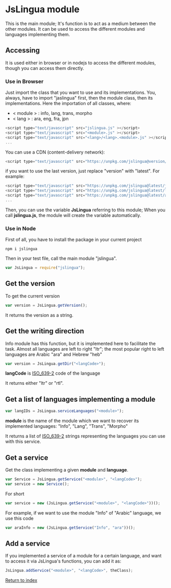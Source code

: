 # JsLingua module

This is the main module; It's function is to act as a medium between the other modules.
It can be used to access the different modules and languages implementing them.

## Accessing

It is used either in browser or in nodejs to access the different modules, though you can access them directly.

### Use in Browser

Just import the class that you want to use and its implementations.
You, always, have to import "jaslingua" first, then the module class, then its implementations.
Here the importation of all classes, where:
- < module > : info, lang, trans, morpho
- < lang > : ara, eng, fra, jpn

```javascript
<script type="text/javascript" src="jslingua.js" ></script>
<script type="text/javascript" src="<module>.js" ></script>
<script type="text/javascript" src="<lang>/<lang>.<module>.js" ></script>
...
```

You can use a CDN (content-delivery network):

```javascript
<script type="text/javascript" src="https://unpkg.com/jslingua@version/file" ></script>
```

if you want to use the last version, just replace "version" with "latest".
For example:

```javascript
<script type="text/javascript" src="https://unpkg.com/jslingua@latest/jslingua.min.js" ></script>
<script type="text/javascript" src="https://unpkg.com/jslingua@latest/lang.min.js" ></script>
<script type="text/javascript" src="https://unpkg.com/jslingua@latest/ara.lang.min.js" ></script>
...
```

Then, you can use the variable **JsLingua** referring to this module;
When you call **jslingua.js**, the module will create the variable automatically.

### Use in Node

First of all, you have to install the package in your current project

```
npm i jslingua
```

Then in your test file, call the main module "jslingua".

```javascript
var JsLingua = require("jslingua");
```

## Get the version

To get the current version

```javascript
var version = JsLingua.getVersion();
```

It returns the version as a string.

## Get the writing direction

Info module has this function, but it is implemented here to facilitate the task.
Almost all languages are left to right "ltr"; the most popular right to left languages are Arabic "ara" and Hebrew "heb"

```javascript
var version = JsLingua.getDir("<langCode>");
```

**langCode** is  [ISO_639-2](https://www.loc.gov/standards/iso639-2/php/code_list.php) code of the language

It returns either "ltr" or "rtl".

## Get a list of languages implementing a module

```javascript
var langIDs = JsLingua.serviceLanguages("<module>");
```

**module** is the name of the module which we want to recover its implemented languages: "Info", "Lang", "Trans", "Morpho"

It returns a list of [ISO_639-2](https://www.loc.gov/standards/iso639-2/php/code_list.php) strings representing the languages you can use with this service.

## Get a service

Get the class implementing a given **module** and **language**.

```javascript
var Service = JsLingua.getService("<module>", "<langCode>");
var service = new Service();
```

For short

```javascript
var service = new (JsLingua.getService("<module>", "<langCode>"))();
```

For example, if we want to use the module "Info" of "Arabic" language, we use this code

```javascript
var araInfo = new (JsLingua.getService("Info", "ara"))();
```

## Add a service

If you implemented a service of a module for a certain language, and want to access it via JsLingua's functions, you can add it as:

```javascript
JsLingua.addService("<module>", "<langCode>", theClass);
```


[Return to index](./index.md)

